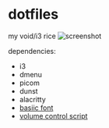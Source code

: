 # dotfiles
my void/i3 rice
![screenshot](https://user-images.githubusercontent.com/98802603/228831428-e57ed2de-8dea-421c-9863-bb7e8e396b87.png)

dependencies:
- i3
- dmenu
- picom
- dunst
- alacritty
- <a href="https://cinni.net/fonts/basiic.ttf">basiic font</a>
- <a href="https://github.com/ericmurphyxyz/dotfiles/blob/master/.local/bin/changevolume">volume control script</a>
